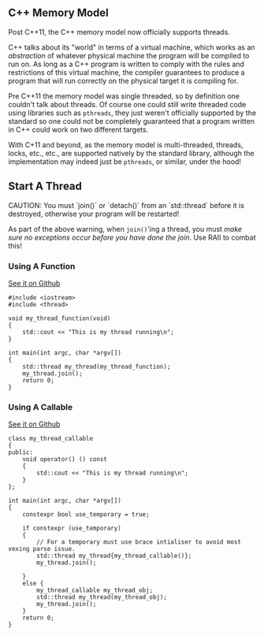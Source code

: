 ## C++ Memory Model
Post C++11, the C++ memory model now officially supports threads.

C++ talks about its "world" in terms of a virtual machine, which works as an _abstraction_ of whatever physical
machine the program will be compiled to run on. As long as a C++ program is written to comply with the rules and
restrictions of this virtual machine, the compiler guarantees to produce a program that will run correctly on
the physical target it is compiling for.

Pre C++11 the memory model was single threaded, so by definition one couldn't talk about threads. Of course one
could still write threaded code using libraries such as `pthreads`, they just weren't officially supported by
the standard so one could not be completely guaranteed that a program written in C++ could work on two different
targets.

With C+11 and beyond, as the memory model is multi-threaded, threads, locks, etc., etc., are supported
natively by the standard library, although the implementation may indeed just be `pthreads`, or similar,
under the hood!

## Start A Thread

<div class="box_container">
<div class="warning">
CAUTION: You must `join()` or `detach()` from an `std::thread` before it is destroyed, otherwise your program
will be restarted!
</div>
</div>

As part of the above warning, when `join()`'ing a thread, you must _make sure no exceptions occur before you have done the join_. Use RAII to combat this!

### Using A Function

[See it on Github](https://github.com/jameshume/jehtech/blob/master/projects_not_in_own_repo/concurrency/c++/basic_thread_start_func.cpp)

```
#include <iostream>
#include <thread>

void my_thread_function(void)
{
    std::cout << "This is my thread running\n";
}

int main(int argc, char *argv[])
{
    std::thread my_thread(my_thread_function);
    my_thread.join();
    return 0;
}
```

### Using A Callable

[See it on Github](https://github.com/jameshume/jehtech/blob/master/projects_not_in_own_repo/concurrency/c++/basic_thread_start_callable.cpp)

```
class my_thread_callable
{
public:
    void operator() () const
    {
        std::cout << "This is my thread running\n";
    }
};

int main(int argc, char *argv[])
{
    constexpr bool use_temporary = true;

    if constexpr (use_temporary)
    {
        // For a temporary must use brace intialiser to avoid most vexing parse issue.
        std::thread my_thread{my_thread_callable()};
        my_thread.join();

    }
    else {        
        my_thread_callable my_thread_obj;
        std::thread my_thread(my_thread_obj);
        my_thread.join();
    }
    return 0;
}
```
